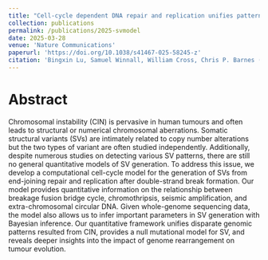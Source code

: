 ```yaml
---
title: "Cell-cycle dependent DNA repair and replication unifies patterns of chromosome instability"
collection: publications
permalink: /publications/2025-svmodel
date: 2025-03-28
venue: 'Nature Communications'
paperurl: 'https://doi.org/10.1038/s41467-025-58245-z'
citation: 'Bingxin Lu, Samuel Winnall, William Cross, Chris P. Barnes (2025). Cell-cycle dependent DNA repair and replication unifies patterns of chromosome instability. Nature Communications, 16(3033).'
---
```


# Abstract
Chromosomal instability (CIN) is pervasive in human tumours and often leads to structural or numerical chromosomal aberrations. Somatic structural variants (SVs) are intimately related to copy number alterations but the two types of variant are often studied independently. Additionally, despite numerous studies on detecting various SV patterns, there are still no general quantitative models of SV generation. To address this issue, we develop a computational cell-cycle model for the generation of SVs from end-joining repair and replication after double-strand break formation. Our model provides quantitative information on the relationship between breakage fusion bridge cycle, chromothripsis, seismic amplification, and extra-chromosomal circular DNA. Given whole-genome sequencing data, the model also allows us to infer important parameters in SV generation with Bayesian inference. Our quantitative framework unifies disparate genomic patterns resulted from CIN, provides a null mutational model for SV, and reveals deeper insights into the impact of genome rearrangement on tumour evolution.
